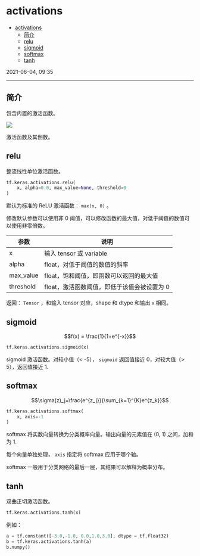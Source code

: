 # activations

- [activations](#activations)
  - [简介](#简介)
  - [relu](#relu)
  - [sigmoid](#sigmoid)
  - [softmax](#softmax)
  - [tanh](#tanh)

2021-06-04, 09:35
***

## 简介

包含内置的激活函数。

![](2021-06-04-09-36-32.png)

激活函数及其倒数。

## relu

整流线性单位激活函数。

```python
tf.keras.activations.relu(
    x, alpha=0.0, max_value=None, threshold=0
)
```

默认为标准的 ReLU 激活函数： `max(x, 0)` 。

修改默认参数可以使用非 0 阈值，可以修改函数的最大值，对低于阈值的数值可以使用非零倍数。

| 参数 | 说明 |
| --- | --- |
| x | 输入 tensor 或 variable |
| alpha | float，对低于阈值的数值的斜率 |
| max_value | float，饱和阈值，即函数可以返回的最大值 |
| threshold | float，激活函数阈值，即低于该值会被设置为 0 |

返回： `Tensor` ，和输入 tensor 对应，shape 和 dtype 和输出 `x` 相同。

## sigmoid

$$f(x) = \frac{1}{1+e^{-x}}$$

```py
tf.keras.activations.sigmoid(x)
```

sigmoid 激活函数。对较小值（< -5）， `sigmoid` 返回值接近 0，对较大值（> 5），返回值接近 1.

## softmax

$$\sigma(z)_j=\frac{e^{z_j}}{\sum_{k=1}^{K}e^{z_k}}$$

```python
tf.keras.activations.softmax(
    x, axis=-1
)
```

softmax 将实数向量转换为分类概率向量。输出向量的元素值在 (0, 1) 之间，加和为 1.

每个向量单独处理， `axis` 指定将 softmax 应用于哪个轴。

softmax 一般用于分类网络的最后一层，其结果可以解释为概率分布。

## tanh

双曲正切激活函数。

```py
tf.keras.activations.tanh(x)
```

例如：

```py
a = tf.constant([-3.0,-1.0, 0.0,1.0,3.0], dtype = tf.float32)
b = tf.keras.activations.tanh(a)
b.numpy()
```
